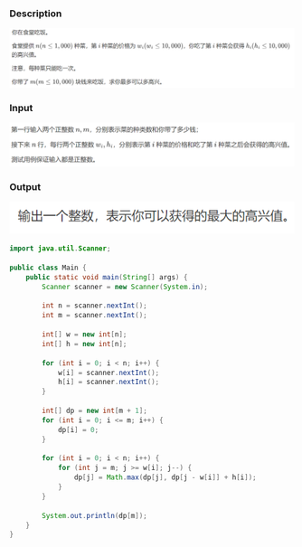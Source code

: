 ### Description

![image.png](images/ddb31c7baa.png)

### Input

![image.png](images/319ef34ba9.png)

### Output

![image.png](images/f536f8b47e.png)

```java
import java.util.Scanner;

public class Main {
    public static void main(String[] args) {
        Scanner scanner = new Scanner(System.in);

        int n = scanner.nextInt();
        int m = scanner.nextInt();

        int[] w = new int[n];
        int[] h = new int[n];

        for (int i = 0; i < n; i++) {
            w[i] = scanner.nextInt();
            h[i] = scanner.nextInt();
        }

        int[] dp = new int[m + 1];
        for (int i = 0; i <= m; i++) {
            dp[i] = 0;
        }

        for (int i = 0; i < n; i++) {
            for (int j = m; j >= w[i]; j--) {
                dp[j] = Math.max(dp[j], dp[j - w[i]] + h[i]);
            }
        }

        System.out.println(dp[m]);
    }
}

```

